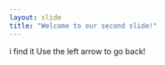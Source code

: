 ```yaml
---
layout: slide
title: "Welcome to our second slide!"
---
```

i find it
Use the left arrow to go back!

